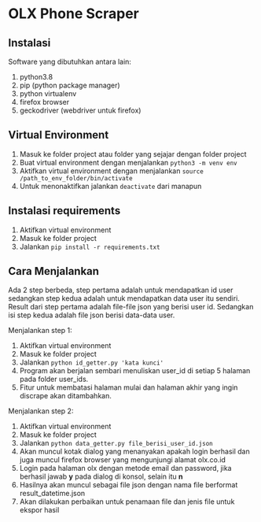 # OLX Phone Scraper

## Instalasi

Software yang dibutuhkan antara lain:

1. python3.8
2. pip (python package manager)
3. python virtualenv
4. firefox browser
5. geckodriver (webdriver untuk firefox)

## Virtual Environment

1. Masuk ke folder project atau folder yang sejajar dengan folder project
2. Buat virtual environment dengan menjalankan `python3 -m venv env`
3. Aktifkan virtual environment dengan menjalankan `source /path_to_env_folder/bin/activate`
4. Untuk menonaktifkan jalankan `deactivate` dari manapun

## Instalasi requirements

1. Aktifkan virtual environment
2. Masuk ke folder project
3. Jalankan `pip install -r requirements.txt`


## Cara Menjalankan

Ada 2 step berbeda, step pertama adalah untuk mendapatkan id user sedangkan 
step kedua adalah untuk mendapatkan data user itu sendiri. Result dari step pertama 
adalah file-file json yang berisi user id. Sedangkan isi step kedua adalah 
file json berisi data-data user.

Menjalankan step 1:

1. Aktifkan virtual environment
2. Masuk ke folder project
3. Jalankan `python id_getter.py 'kata kunci'`
4. Program akan berjalan sembari menuliskan user_id di setiap 5 halaman pada folder user_ids.
5. Fitur untuk membatasi halaman mulai dan halaman akhir yang ingin discrape akan ditambahkan.

Menjalankan step 2:

1. Aktifkan virtual environment
2. Masuk ke folder project
3. Jalankan `python data_getter.py file_berisi_user_id.json`
4. Akan muncul kotak dialog yang menanyakan apakah login berhasil dan juga muncul firefox browser yang mengunjungi alamat olx.co.id
5. Login pada halaman olx dengan metode email dan password, jika berhasil jawab **y** pada dialog di konsol, selain itu **n**
6. Hasilnya akan muncul sebagai file json dengan nama file berformat result_datetime.json
7. Akan dilakukan perbaikan untuk penamaan file dan jenis file untuk ekspor hasil
